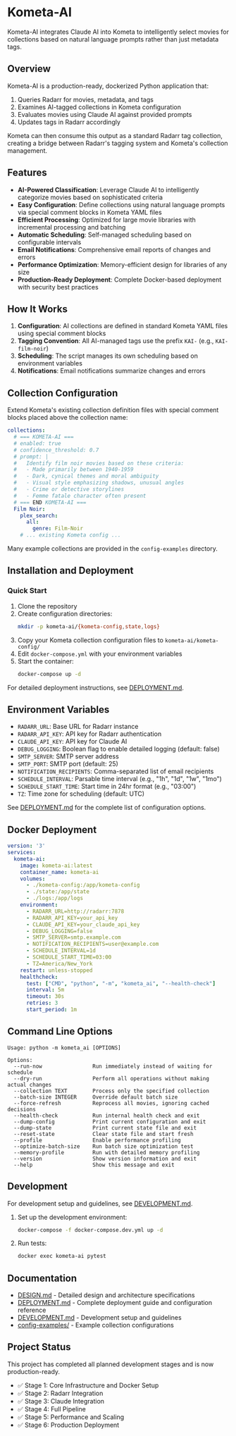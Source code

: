 # Kometa-AI

Kometa-AI integrates Claude AI into Kometa to intelligently select movies for collections based on natural language prompts rather than just metadata tags.

## Overview

Kometa-AI is a production-ready, dockerized Python application that:

1. Queries Radarr for movies, metadata, and tags
2. Examines AI-tagged collections in Kometa configuration
3. Evaluates movies using Claude AI against provided prompts
4. Updates tags in Radarr accordingly

Kometa can then consume this output as a standard Radarr tag collection, creating a bridge between Radarr's tagging system and Kometa's collection management.

## Features

- **AI-Powered Classification**: Leverage Claude AI to intelligently categorize movies based on sophisticated criteria
- **Easy Configuration**: Define collections using natural language prompts via special comment blocks in Kometa YAML files
- **Efficient Processing**: Optimized for large movie libraries with incremental processing and batching
- **Automatic Scheduling**: Self-managed scheduling based on configurable intervals
- **Email Notifications**: Comprehensive email reports of changes and errors
- **Performance Optimization**: Memory-efficient design for libraries of any size
- **Production-Ready Deployment**: Complete Docker-based deployment with security best practices

## How It Works

1. **Configuration**: AI collections are defined in standard Kometa YAML files using special comment blocks
2. **Tagging Convention**: All AI-managed tags use the prefix `KAI-` (e.g., `KAI-film-noir`)
3. **Scheduling**: The script manages its own scheduling based on environment variables
4. **Notifications**: Email notifications summarize changes and errors

## Collection Configuration

Extend Kometa's existing collection definition files with special comment blocks placed above the collection name:

```yaml
collections:
  # === KOMETA-AI ===
  # enabled: true
  # confidence_threshold: 0.7
  # prompt: |
  #   Identify film noir movies based on these criteria:
  #   - Made primarily between 1940-1959
  #   - Dark, cynical themes and moral ambiguity
  #   - Visual style emphasizing shadows, unusual angles
  #   - Crime or detective storylines
  #   - Femme fatale character often present
  # === END KOMETA-AI ===
  Film Noir:
    plex_search:
      all:
        genre: Film-Noir
    # ... existing Kometa config ...
```

Many example collections are provided in the `config-examples` directory.

## Installation and Deployment

### Quick Start

1. Clone the repository
2. Create configuration directories:
   ```bash
   mkdir -p kometa-ai/{kometa-config,state,logs}
   ```
3. Copy your Kometa collection configuration files to `kometa-ai/kometa-config/`
4. Edit `docker-compose.yml` with your environment variables
5. Start the container:
   ```bash
   docker-compose up -d
   ```

For detailed deployment instructions, see [DEPLOYMENT.md](DEPLOYMENT.md).

## Environment Variables

- `RADARR_URL`: Base URL for Radarr instance
- `RADARR_API_KEY`: API key for Radarr authentication
- `CLAUDE_API_KEY`: API key for Claude AI
- `DEBUG_LOGGING`: Boolean flag to enable detailed logging (default: false)
- `SMTP_SERVER`: SMTP server address
- `SMTP_PORT`: SMTP port (default: 25)
- `NOTIFICATION_RECIPIENTS`: Comma-separated list of email recipients
- `SCHEDULE_INTERVAL`: Parsable time interval (e.g., "1h", "1d", "1w", "1mo")
- `SCHEDULE_START_TIME`: Start time in 24hr format (e.g., "03:00")
- `TZ`: Time zone for scheduling (default: UTC)

See [DEPLOYMENT.md](DEPLOYMENT.md) for the complete list of configuration options.

## Docker Deployment

```yaml
version: '3'
services:
  kometa-ai:
    image: kometa-ai:latest
    container_name: kometa-ai
    volumes:
      - ./kometa-config:/app/kometa-config
      - ./state:/app/state
      - ./logs:/app/logs
    environment:
      - RADARR_URL=http://radarr:7878
      - RADARR_API_KEY=your_api_key
      - CLAUDE_API_KEY=your_claude_api_key
      - DEBUG_LOGGING=false
      - SMTP_SERVER=smtp.example.com
      - NOTIFICATION_RECIPIENTS=user@example.com
      - SCHEDULE_INTERVAL=1d
      - SCHEDULE_START_TIME=03:00
      - TZ=America/New_York
    restart: unless-stopped
    healthcheck:
      test: ["CMD", "python", "-m", "kometa_ai", "--health-check"]
      interval: 5m
      timeout: 30s
      retries: 3
      start_period: 1m
```

## Command Line Options

```
Usage: python -m kometa_ai [OPTIONS]

Options:
  --run-now                Run immediately instead of waiting for schedule
  --dry-run                Perform all operations without making actual changes
  --collection TEXT        Process only the specified collection
  --batch-size INTEGER     Override default batch size
  --force-refresh          Reprocess all movies, ignoring cached decisions
  --health-check           Run internal health check and exit
  --dump-config            Print current configuration and exit
  --dump-state             Print current state file and exit
  --reset-state            Clear state file and start fresh
  --profile                Enable performance profiling
  --optimize-batch-size    Run batch size optimization test
  --memory-profile         Run with detailed memory profiling
  --version                Show version information and exit
  --help                   Show this message and exit
```

## Development

For development setup and guidelines, see [DEVELOPMENT.md](DEVELOPMENT.md).

1. Set up the development environment:
   ```bash
   docker-compose -f docker-compose.dev.yml up -d
   ```
2. Run tests:
   ```bash
   docker exec kometa-ai pytest
   ```

## Documentation

- [DESIGN.md](DESIGN.md) - Detailed design and architecture specifications
- [DEPLOYMENT.md](DEPLOYMENT.md) - Complete deployment guide and configuration reference
- [DEVELOPMENT.md](DEVELOPMENT.md) - Development setup and guidelines
- [config-examples/](config-examples/) - Example collection configurations

## Project Status

This project has completed all planned development stages and is now production-ready.

- ✅ Stage 1: Core Infrastructure and Docker Setup
- ✅ Stage 2: Radarr Integration
- ✅ Stage 3: Claude Integration
- ✅ Stage 4: Full Pipeline
- ✅ Stage 5: Performance and Scaling
- ✅ Stage 6: Production Deployment
